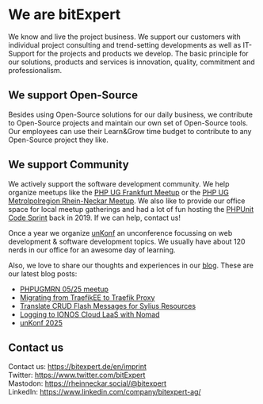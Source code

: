 # We are bitExpert

We know and live the project business. We support our customers with individual project consulting and trend-setting developments as well as IT-Support for the projects and products we develop. The basic principle for our solutions, products and services is innovation, quality, commitment and professionalism.

## We support Open-Source

Besides using Open-Source solutions for our daily business, we contribute to Open-Source projects and maintain our own set of Open-Source tools. Our employees can use their Learn&Grow time budget to contribute to any Open-Source project they like.

## We support Community

We actively support the software development community. We help organize meetups like the [PHP UG Frankfurt Meetup](https://www.phpugffm.de) or the [PHP UG Metrolpolregion Rhein-Neckar Meetup](http://www.phpugmrn.de). We also like to provide our office space for local meetup gatherings and had a lot of fun hosting the [PHPUnit Code Sprint](https://phpunit.de/code-sprints/september-2019.html) back in 2019. If we can help, contact us!

Once a year we organize [unKonf](https://www.unKonf.de) an unconference focussing on web development & software development topics. We usually have about 120 nerds in our office for an awesome day of learning.

Also, we love to share our thoughts and experiences in our [blog](https://blog.bitExpert.de). These are our latest blog posts:
<!--- blog_start --->
 - [PHPUGMRN 05/25 meetup](https://blog.bitexpert.de/blog/phpugmrn_ocotober_2025)
 - [Migrating from TraefikEE to Traefik Proxy](https://blog.bitexpert.de/blog/migrating_traefikee_to_traefik_proxy)
 - [Translate CRUD Flash Messages for Sylius Resources](https://blog.bitexpert.de/blog/translate-sylius-crud-flash-messages)
 - [Logging to IONOS Cloud LaaS with Nomad](https://blog.bitexpert.de/blog/nomad_logging_ionos_cloud_laas)
 - [unKonf 2025](https://blog.bitexpert.de/blog/unkonf-2025)
<!--- blog_end --->

## Contact us

Contact us: https://bitexpert.de/en/imprint   
Twitter: https://www.twitter.com/bitExpert    
Mastodon: https://rheinneckar.social/@bitexpert    
LinkedIn: https://www.linkedin.com/company/bitexpert-ag/    
